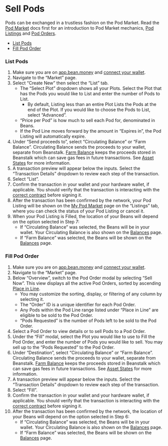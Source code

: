# Sell Pods

Pods can be exchanged in a trustless fashion on the Pod Market. Read the [Pod Market](../../farm/toolshed/market.md#the-pod-market) docs first for an introduction to Pod Market mechanics, [Pod Listings](../../protocol/glossary.md#pod-listing) and [Pod Orders](../../protocol/glossary.md#pod-order).

* [List Pods](sell-pods.md#\_f0v6b16fz4gt)
* [Fill Pod Order](sell-pods.md#\_ypbvhjlyyqna)

### List Pods <a href="#list-pods" id="list-pods"></a>

1. Make sure you are on [app.bean.money](https://app.bean.money/) and [connect your wallet](../getting-started/connect-wallet.md).
2. Navigate to the “Market” page.
3. Select “Create New” then select the “List” tab.
   * The “Select Plot” dropdown shows all your Plots. Select the Plot that has the Pods you would like to List and enter the number of Pods to List.
     * By default, Listing less than an entire Plot Lists the Pods at the end of the Plot. If you would like to choose the Pods to List, select “Advanced”.
   * “Price per Pod” is how much to sell each Pod for, denominated in Beans.
   * If the Pod Line moves forward by the amount in “Expires in”, the Pod Listing will automatically expire.
4. Under “Send proceeds to”, select “Circulating Balance” or “Farm Balance”. Circulating Balance sends the proceeds to your wallet, separate from Beanstalk. [Farm Balance](../../protocol/glossary.md#farm-assets) keeps the proceeds stored in Beanstalk which can save gas fees in future transactions. See [Asset States](../../protocol/asset-states.md) for more information.
5. A transaction preview will appear below the inputs. Select the “Transaction Details” dropdown to review each step of the transaction.
6. Select “List”.
7. Confirm the transaction in your wallet and your hardware wallet, if applicable. You should verify that the transaction is interacting with the [correct contract](../../protocol/contracts.md) before signing it.
8. After the transaction has been confirmed by the network, your Pod Listing will be shown on the [My Pod Market](https://app.bean.money/#/market/account) page on the “Listings” tab, where you can check the status of your Pod Listing or cancel it.
9. When your Pod Listing is Filled, the location of your Beans will depend on the option selected in Step 7:
   * If “Circulating Balance” was selected, the Beans will be in your wallet. Your Circulating Balance is also shown on the [Balances](https://app.bean.money/#/balances) page.
   * If “Farm Balance” was selected, the Beans will be shown on the [Balances](https://app.bean.money/#/balances) page.

### Fill Pod Order <a href="#fill-pod-order" id="fill-pod-order"></a>

1. Make sure you are on [app.bean.money](https://app.bean.money/) and [connect your wallet](../getting-started/connect-wallet.md).
2. Navigate to the “Market” page.
3. Below “Overview”, switch to the Pod Order modal by selecting “Sell Now”. This view displays all the active Pod Orders, sorted by ascending [Place in Line](../../protocol/glossary.md#pod-line).
   * You may customize the sorting, display, or filtering of any column by selecting it.
   * The “Order” ID is a unique identifier for each Pod Order.
   * Any Pods within the Pod Line range listed under “Place in Line” are eligible to be sold to the Pod Order.
   * “Pods Requested” is the number of Pods left to be sold to the Pod Order.
4. Select a Pod Order to view details or to sell Pods to a Pod Order.
5. Under the “Fill” modal, select the Plot you would like to use to Fill the Pod Order, and enter the number of Pods you would like to sell. You may sell up to the “Pods Requested” to the Pod Order.
6. Under “Destination”, select “Circulating Balance” or “Farm Balance”. Circulating Balance sends the proceeds to your wallet, separate from Beanstalk. [Farm Balance](../../protocol/glossary.md#farm-assets) keeps the proceeds stored in Beanstalk which can save gas fees in future transactions. See [Asset States](../../protocol/asset-states.md) for more information.
7. A transaction preview will appear below the inputs. Select the “Transaction Details” dropdown to review each step of the transaction.
8. Select “Fill”.
9. Confirm the transaction in your wallet and your hardware wallet, if applicable. You should verify that the transaction is interacting with the [correct contract](../../protocol/contracts.md) before signing it.
10. After the transaction has been confirmed by the network, the location of your Beans will depend on the option selected in Step 6:
    * If “Circulating Balance” was selected, the Beans will be in your wallet. Your Circulating Balance is also shown on the [Balances](https://app.bean.money/#/balances) page.
    * If “Farm Balance” was selected, the Beans will be shown on the [Balances](https://app.bean.money/#/balances) page.
